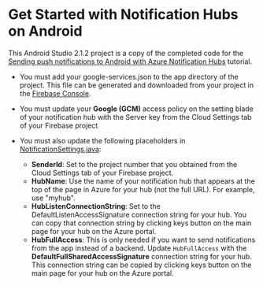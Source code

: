 # Get Started with Notification Hubs on Android

This Android Studio 2.1.2 project is a copy of the completed code for the [Sending push notifications to Android with Azure Notification Hubs](https://azure.microsoft.com/documentation/articles/notification-hubs-android-push-notification-google-fcm-get-started/) tutorial.

* You must add your google-services.json to the app directory of the project. This file can be generated and downloaded from your project in the [Firebase Console](https://firebase.google.com/console/).

* You must update your **Google (GCM)** access policy on the setting blade of your notification hub with the Server key from the Cloud Settings tab of your Firebase project 

* You must also update the following placeholders in [NotificationSettings.java](./app/src/main/java/com/example/microsoft/getstarted/NotificationSettings.java):

	- **SenderId**: Set to the project number that you obtained from the Cloud Settings tab of your Firebase project.
	- **HubName**: Use the name of your notification hub that appears at the top of the page in Azure for your hub (not the full URL). For example, use "myhub".
	- **HubListenConnectionString**: Set to the DefaultListenAccessSignature connection string for your hub. You can copy that connection string by clicking keys button on the main page for your hub on the Azure portal.
	- **HubFullAccess**: This is only needed if you want to send notifications from the app instead of a backend. Update `HubFullAccess` with the **DefaultFullSharedAccessSignature** connection string for your hub. This connection string can be copied by clicking keys button on the main page for your hub on the Azure portal.
